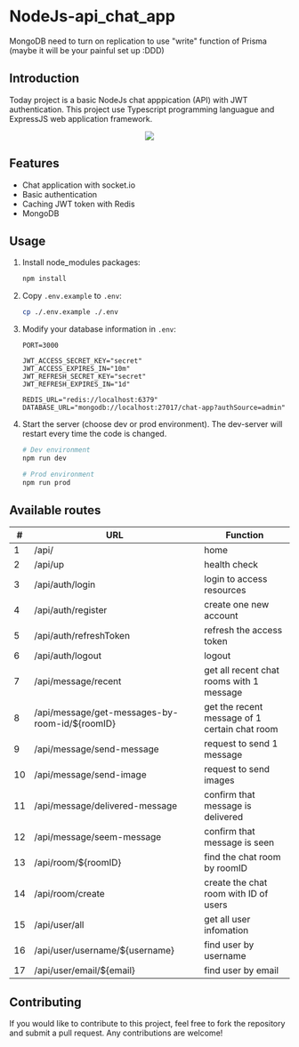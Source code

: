 # NodeJs-api_chat_app

MongoDB need to turn on replication to use "write" function of Prisma (maybe it will be your painful set up :DDD)

## Introduction

Today project is a basic NodeJs chat apppication (API) with JWT authentication. This project use Typescript programming languague and ExpressJS web application framework.

<p align="center">
  <a href="https://skillicons.dev">
    <img src="https://skillicons.dev/icons?i=nodejs,express,typescript,mongodb,redis,prisma&perline=10"/>
  </a>
</p>

## Features

- Chat application with socket.io
- Basic authentication
- Caching JWT token with Redis
- MongoDB

## Usage

1.  Install node_modules packages:

    ```bash
    npm install
    ```

2.  Copy `.env.example` to `.env`:

    ```bash
    cp ./.env.example ./.env
    ```

3.  Modify your database information in `.env`:

    ```properties
    PORT=3000

    JWT_ACCESS_SECRET_KEY="secret"
    JWT_ACCESS_EXPIRES_IN="10m"
    JWT_REFRESH_SECRET_KEY="secret"
    JWT_REFRESH_EXPIRES_IN="1d"

    REDIS_URL="redis://localhost:6379"
    DATABASE_URL="mongodb://localhost:27017/chat-app?authSource=admin"
    ```

4.  Start the server (choose dev or prod environment). The dev-server will restart every time the code is changed.

    ```bash
    # Dev environment
    npm run dev

    # Prod environment
    npm run prod
    ```

## Available routes

<div align="center">
  <table>
    <thead>
      <tr>
        <th>#</th>
        <th>URL</th>
        <th>Function</th>
      </tr>
    </thead>
    <tbody>
      <tr>
        <td>1</td>
        <td>/api/</td>
        <td>home</td>
      </tr>
      <tr>
        <td>2</td>
        <td>/api/up</td>
        <td>health check</td>
      </tr>
      <tr>
        <td>3</td>
        <td>/api/auth/login</td>
        <td>login to access resources</td>
      </tr>  
      <tr>
        <td>4</td>
        <td>/api/auth/register</td>
        <td>create one new account</td>
      </tr> 
      <tr>
        <td>5</td>
        <td>/api/auth/refreshToken</td>
        <td>refresh the access token</td>
      </tr>
      <tr>
        <td>6</td>
        <td>/api/auth/logout</td>
        <td>logout</td>
      </tr>
      <tr>
        <td>7</td>
        <td>/api/message/recent</td>
        <td>get all recent chat rooms with 1 message</td>
      </tr>
      <tr>
        <td>8</td>
        <td>/api/message/get-messages-by-room-id/${roomID}</td>
        <td>get the recent message of 1 certain chat room</td>
      </tr>
      <tr>
        <td>9</td>
        <td>/api/message/send-message</td>
        <td>request to send 1 message</td>
      </tr>
      <tr>
        <td>10</td>
        <td>/api/message/send-image</td>
        <td>request to send images</td>
      </tr>
      <tr>
        <td>11</td>
        <td>/api/message/delivered-message</td>
        <td>confirm that message is delivered</td>
      </tr>
      <tr>
        <td>12</td>
        <td>/api/message/seem-message</td>
        <td>confirm that message is seen</td>
      </tr>
      <tr>
        <td>13</td>
        <td>/api/room/${roomID}</td>
        <td>find the chat room by roomID</td>
      </tr>
      <tr>
        <td>14</td>
        <td>/api/room/create</td>
        <td>create the chat room with ID of users</td>
      </tr>
      <tr>
        <td>15</td>
        <td>/api/user/all</td>
        <td>get all user infomation</td>
      </tr> 
      <tr>
        <td>16</td>
        <td>/api/user/username/${username}</td>
        <td>find user by username</td>
      </tr>
      <tr>
        <td>17</td>
        <td>/api/user/email/${email}</td>
        <td>find user by email</td>
      </tr>
    </tbody>
  </table>
</div>

## Contributing

If you would like to contribute to this project, feel free to fork the repository and submit a pull request. Any contributions are welcome!
